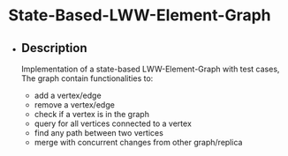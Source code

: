 # State-Based-LWW-Element-Graph

- ## Description

  Implementation of a state-based LWW-Element-Graph with test cases, The graph contain functionalities to:
  - add a vertex/edge
  - remove a vertex/edge
  - check if a vertex is in the graph
  - query for all vertices connected to a vertex
  - find any path between two vertices
  - merge with concurrent changes from other graph/replica
